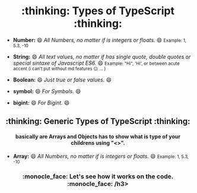 <h1 align='center'> :thinking: Types of TypeScript :thinking: </h1>

- **Number:** :smile: _All Numbers, no matter if is integers or floats._ :smile: <small> Example: 1, 5.3, -10</small>

- **String:** :smile: _All text values, no matter if has single quote, double quotes or special sintaxe of Javascript ES6._ :smile: <small> Example: "Hi", 'Hi', or between acute accent (i can't put without md features :expressionless: ... )</small>

- **Boolean:** :smile: _Just true or false values._ :smile:

- **symbol:** :smile: _For Symbols._ :smile:

- **bigint:** :smile: _For Bigint._ :smile:

<h2 align='center'>:thinking: Generic Types of TypeScript :thinking:</h2>

<h4 align="center">basically are Arrays and Objects has to show what is type of your childrens using "<>".</h4>

- **Array:** :smile: _All Numbers, no matter if is integers or floats._ :smile: <small> Example: 1, 5.3, -10</small>

<h3 align='center'> :monocle_face: Let's see how it works on the code. :monocle_face: /h3>
